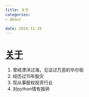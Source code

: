 ```yaml
---
title: 关于
categories:
- About

date: 2024-11-29
---
```


# [关于](https://github.com/chinobing/chinobing.github.io/issues/1)

1. 曾经漂洋过海，见证过万恶的华尔街
2. 经历过15年股灾
3. 现从事股权投资行业
4. 对python情有独钟